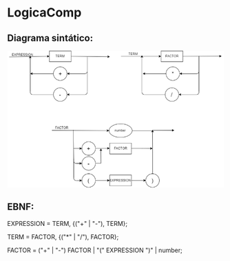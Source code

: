 # LogicaComp


## Diagrama sintático:

![Diagrama Sintatico](https://github.com/GiuPassarelli/LogicaComp/blob/master/diagrama-sintatico.png)

## EBNF:

EXPRESSION = TERM, {("+" | "-"), TERM};

TERM = FACTOR, {("*" | "/"), FACTOR};

FACTOR = ("+" | "-") FACTOR | "(" EXPRESSION ")" | number;
